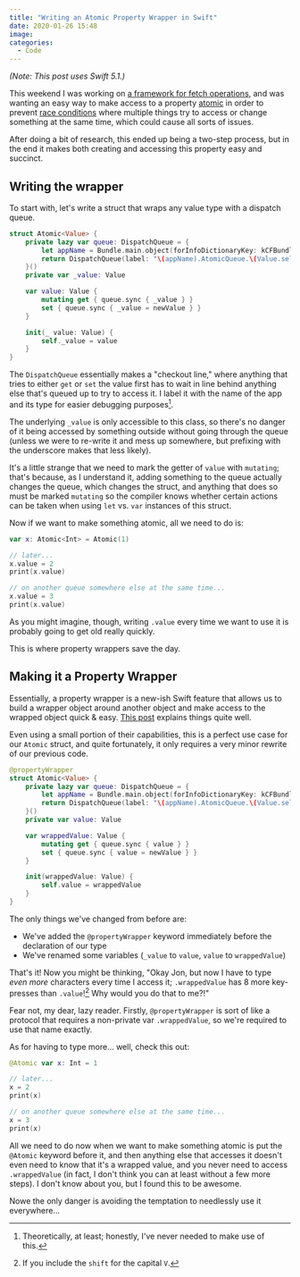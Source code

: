 ```yaml
---
title: "Writing an Atomic Property Wrapper in Swift"
date: 2020-01-26 15:48
image: 
categories:
  - Code
---
```


_(Note: This post uses Swift 5.1.)_

This weekend I was working on [a framework for fetch operations][framework source], and was wanting an easy way to make access to a property [atomic][atomic definition] in order to prevent [race conditions][race condition definition] where multiple things try to access or change something at the same time, which could cause all sorts of issues.

After doing a bit of research, this ended up being a two-step process, but in the end it makes both creating and accessing this property easy and succinct.

<!--more-->

## Writing the wrapper

To start with, let's write a struct that wraps any value type with a dispatch queue.

```swift
struct Atomic<Value> {
    private lazy var queue: DispatchQueue = {
        let appName = Bundle.main.object(forInfoDictionaryKey: kCFBundleNameKey as String) as! String
        return DispatchQueue(label: "\(appName).AtomicQueue.\(Value.self)")
    }()
    private var _value: Value

    var value: Value {
        mutating get { queue.sync { _value } }
        set { queue.sync { _value = newValue } }
    }

    init(_ value: Value) {
        self._value = value
    }
}
```

The `DispatchQueue` essentially makes a "checkout line," where anything that tries to either `get` or `set` the value first has to wait in line behind anything else that's queued up to try to access it. I label it with the name of the app and its type for easier debugging purposes[^1].

The underlying `_value` is only accessible to this class, so there's no danger of it being accessed by something outside without going through the queue (unless we were to re-write it and mess up somewhere, but prefixing with the underscore makes that less likely).

It's a little strange that we need to mark the getter of `value` with `mutating`; that's because, as I understand it, adding something to the queue actually changes the queue, which changes the struct, and anything that does so must be marked `mutating` so the compiler knows whether certain actions can be taken when using `let` vs. `var` instances of this struct.

Now if we want to make something atomic, all we need to do is:

```swift
var x: Atomic<Int> = Atomic(1)

// later...
x.value = 2
print(x.value)

// on another queue somewhere else at the same time...
x.value = 3
print(x.value)
```

As you might imagine, though, writing `.value` every time we want to use it is probably going to get old really quickly.

This is where property wrappers save the day.

## Making it a Property Wrapper

Essentially, a property wrapper is a new-ish Swift feature that allows us to build a wrapper object around another object and make access to the wrapped object quick & easy. [This post][property wrapper post] explains things quite well.

Even using a small portion of their capabilities, this is a perfect use case for our `Atomic` struct, and quite fortunately, it only requires a very minor rewrite of our previous code.

```swift
@propertyWrapper
struct Atomic<Value> {
    private lazy var queue: DispatchQueue = {
        let appName = Bundle.main.object(forInfoDictionaryKey: kCFBundleNameKey as String) as! String
        return DispatchQueue(label: "\(appName).AtomicQueue.\(Value.self)")
    }()
    private var value: Value

    var wrappedValue: Value {
        mutating get { queue.sync { value } }
        set { queue.sync { value = newValue } }
    }

    init(wrappedValue: Value) {
        self.value = wrappedValue
    }
}
```

The only things we've changed from before are:

- We've added the `@propertyWrapper` keyword immediately before the declaration of our type
- We've renamed some variables (`_value` to `value`, `value` to `wrappedValue`)

That's it! Now you might be thinking, "Okay Jon, but now I have to type *even more* characters every time I access it; `.wrappedValue` has 8 more key-presses than `.value`![^2] Why would you do that to me?!"

Fear not, my dear, lazy reader. Firstly, `@propertyWrapper` is sort of like a protocol that requires a non-private var `.wrappedValue`, so we're required to use that name exactly.

As for having to type more... well, check this out:

```swift
@Atomic var x: Int = 1

// later...
x = 2
print(x)

// on another queue somewhere else at the same time...
x = 3
print(x)
```

All we need to do now when we want to make something atomic is put the `@Atomic` keyword before it, and then anything else that accesses it doesn't even need to know that it's a wrapped value, and you never need to access `.wrappedValue` (in fact, I don't think you can at least without a few more steps). I don't know about you, but I found this to be awesome.

Nowe the only danger is avoiding the temptation to needlessly use it everywhere...

[^1]: Theoretically, at least; honestly, I've never needed to make use of this.
[^2]: If you include the `shift` for the capital `V`.

[framework source]: https://github.com/jonbash/networker
[atomic definition]: https://en.wikipedia.org/wiki/Linearizability#Atomic
[race condition definition]: https://en.wikipedia.org/wiki/Race_condition
[property wrapper post]: https://www.vadimbulavin.com/swift-5-property-wrappers/
